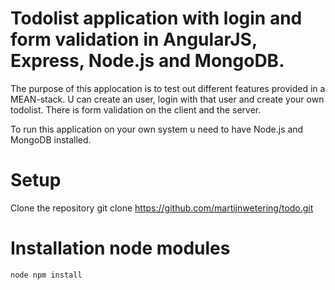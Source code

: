 Todolist application with login and form validation in AngularJS, Express, Node.js and MongoDB.
===============================================================================================

The purpose of this applocation is to test out different
features provided in a MEAN-stack. U can create an user, 
login with that user and create your own todolist. There 
is form validation on the client and the server.

To run this application on your own system u need to have
Node.js and MongoDB installed.

Setup
=====
Clone the repository
    git clone https://github.com/martijnwetering/todo.git


Installation node modules
=========================
    node npm install
